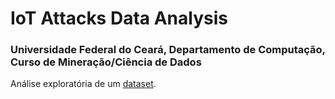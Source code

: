 # IoT Attacks Data Analysis

### Universidade Federal do Ceará, Departamento de Computação, Curso de Mineração/Ciência de Dados

Análise exploratória de um [dataset](https://www.kaggle.com/jmessiasalves/ufpi-ncad-iot-attacks).
